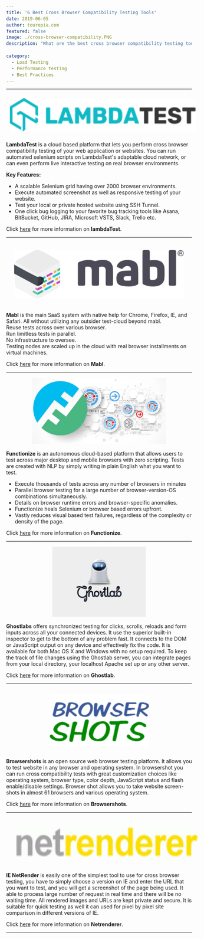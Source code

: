 ```yaml
---
title: '6 Best Cross Browser Compatibility Testing Tools'
date: 2019-06-05
author: touropia.com
featured: false
image: ./cross-browser-compatibility.PNG
description: "What are the best cross browser compatibility testing tools? Here is a..." 

category:
  - Load Testing
  - Performance testing
  - Best Practices
---
```



<div class="entry-content">
<hr>
<center><img src="./lambdatest.svg" style="height: 90px;display: inline-block;padding: 10px;" alt="lambda-test best testing tool"></center>
<p class="blog-content">
<b>LambdaTest</b> is a cloud based platform that lets you perform cross browser compatibility testing of your web application or websites. You can run automated selenium scripts on LambdaTest's adaptable cloud network, or can even perform live interactive testing on real browser environments.
</p>
<p class="blog-content">
<b>Key Features:</b>
</p>
<ul class="blog-content">
<li>A scalable Selenium grid having over 2000 browser environments.</li>
<li>Execute automated screenshot as well as responsive testing of your website.</li>
<li>Test your local or private hosted website using SSH Tunnel.</li>
<li>One click bug logging to your favorite bug tracking tools like Asana, BitBucket, GitHub, JIRA, Microsoft VSTS, Slack, Trello etc.</li>
</ul>
<p class="blog-content">Click <a href="https://www.lambdatest.com/" target="_blank">here</a> for more information on <b>lambdaTest</b>.</p>
<hr>
<center> <img src="./mabl.svg" style="height: 130px;display: inline-block;padding: 20px;" alt="mabl - best testing tool"></center>
<p class="blog-content">
<b>Mabl</b> is the main SaaS system with native help for Chrome, Firefox, IE, and Safari. All without utilizing any outsider test-cloud beyond mabl.<br>
Reuse tests across over various browser.<br>
Run limitless tests in parallel.<br>
No infrastructure to oversee.<br>
Testing nodes are scaled up in the cloud with real browser installments on virtual machines.
</p>
<p class="blog-content">Click <a href="https://www.mabl.com/" target="_blank">here</a> for more information on <b>Mabl</b>.</p>
<hr>
<center><img src="./functionize.PNG" style="height: 180px" alt="functionize - best testing tool"></center>
<p class="blog-content">
<b>Functionize</b> is an autonomous cloud-based platform that allows users to test across major desktop and mobile browsers with zero scripting. Tests are created with NLP by simply writing in plain English what you want to test.
</p>
<ul class="blog-content">
<li>Execute thousands of tests across any number of browsers in minutes</li>
<li>Parallel browser testing for a large number of browser-version-OS combinations simultaneously.</li>
<li>Details on browser runtime errors and browser-specific anomalies.</li>
<li>Functionize heals Selenium or browser based errors upfront.</li>
<li>Vastly reduces visual based test failures, regardless of the complexity or density of the page.</li>
</ul>
<p class="blog-content">Click <a href="https://www.functionize.com/" target="_blank">here</a> for more information on <b>Functionize</b>.</p>
<hr>
<center><img src="./ghostlab.png" style="height: 190px" alt="ghostlab - best testing tool" title="ghostlab - best testing tool"></center>
<p class="blog-content">
<b>Ghostlabs</b> offers synchronized testing for clicks, scrolls, reloads and form inputs across all your connected devices. It use the superior built-in inspector to get to the bottom of any problem fast. It connects to the DOM or JavaScript output on any device and effectively fix the code. It is available for both Mac OS X and Windows with no setup required. To keep the track of file changes using the Ghostlab server, you can integrate pages from your local directory, your localhost Apache set up or any other server.
</p>
<p class="blog-content">Click <a href="https://www.vanamco.com/ghostlab/" target="_blank">here</a> for more information on <b>Ghostlab</b>.</p>
<hr>
<center><img src="./browsershots.png" style="height: 140px;inline-block;padding: 15px;" alt="browsershots - best testing tool" title="browsershots - best testing tool"></center>
<p class="blog-content">
<b>Browsershots</b> is an open source web browser testing platform. It allows you to test website in any browser and operating system. In browsershot you can run cross compatibility tests with great customization choices like operating system, browser type, color depth, JavaScript status and flash enable/disable settings. Browser shot allows you to take website screen-shots in almost 61 browsers and various operating system.
</p>
<p class="blog-content">Click <a href="http://browsershots.org/" target="_blank">here</a> for more information on <b>Browsershots</b>.</p>
<hr>
<p class="blog content"></p>
<center>
<img src="./netrenderer.gif" style="height: 90px;inline-block;padding: 20px;" alt="netrender - best testing tool" title="netrender - best testing tool">
</center>
<p class="blog-content">
<b>IE NetRender</b> is easily one of the simplest tool to use for cross browser testing, you have to simply choose a version on IE and enter the URL that you want to test, and you will get a screenshot of the page being used. It able to process large number of request in real time and there will be no waiting time. All rendered images and URLs are kept private and secure. It is suitable for quick testing as well it can used for pixel by pixel site comparison in different versions of IE.
</p>
<p class="blog-content">Click <a href="https://netrenderer.com/" target="_blank">here</a> for more information on <b>Netrenderer</b>.</p>
<hr>
</div>

